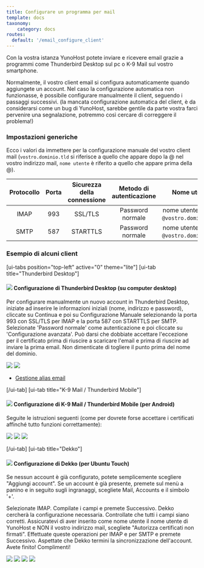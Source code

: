 ```yaml
---
title: Configurare un programma per mail
template: docs
taxonomy:
    category: docs
routes:
  default: '/email_configure_client'
---
```


Con la vostra istanza YunoHost potete inviare e ricevere email grazie a programmi come Thunderbird Desktop sul pc o K-9 Mail sul vostro smartphone.

Normalmente, il vostro client email si configura automaticamente quando aggiungete un account. Nel caso la configurazione automatica non funzionasse, è possibile configurare manualmente il client, seguendo i passaggi successivi. (la mancata configurazione automatica del client, è da considerarsi come un bug di YunoHost, sarebbe gentile da parte vostra farci pervenire una segnalazione, potremmo così cercare di correggere il problema!)

### Impostazioni generiche

Ecco i valori da immettere per la configurazione manuale del vostro client mail (`vostro.dominio.tld` si riferisce a quello che appare dopo la @ nel vostro indirizzo mail, `nome utente` è riferito a quello che appare prima della @).

|Protocollo | Porta | Sicurezza della connessione | Metodo di autenticazione | Nome utente |
| :--:     | :-:  | :--:       | :--:            | :--:                                   |
| IMAP | 993 | SSL/TLS | Password normale | nome utente (senza `@vostro.domino.tld`) |
| SMTP | 587 | STARTTLS | Password normale| nome utente (senza `@vostro.domino.tld`) |

### Esempio di alcuni client

[ui-tabs position="top-left" active="0" theme="lite"]
[ui-tab title="Thunderbird Desktop"]

#### ![](/img/thunderbird.png?resize=50&classes=inline)  Configurazione di Thunderbird Desktop (su computer desktop)

Per configurare manualmente un nuovo account in Thunderbird Desktop, iniziate ad inserire le informazioni iniziali (nome, indirizzo e password), cliccate su Continua e poi su Configurazione Manuale selezionando la porta 993 con SSL/TLS per IMAP e la porta 587 con STARTTLS per SMTP. Selezionate 'Password normale' come autenticazione e poi cliccate su 'Configurazione avanzata'. Può darsi che dobbiate accettare l'eccezione per il certificato prima di riuscire a scaricare l'email e prima di riuscire ad inviare la prima email. Non dimenticate di togliere il punto prima del nome del dominio.

![](/img/thunderbird_config_1.png?resize=900)
![](/img/thunderbird_config_2.png?resize=900)

- [Gestione alias email](https://support.mozilla.org/en-US/kb/configuring-email-aliases)

[/ui-tab]
[ui-tab title="K-9 Mail / Thunderbird Mobile"]

#### ![](/img/k9mail.png?resize=50&classes=inline) Configurazione di K-9 Mail / Thunderbird Mobile (per Android)

Seguite le istruzioni seguenti (come per dovrete forse accettare i certificati affinché tutto funzioni correttamente):

![](/img/thunderbird_mobile_config_1.png?resize=280&classes=inline)
![](/img/thunderbird_mobile_config_2.png?resize=280&classes=inline)
![](image:/thunderbird_mobile_config_3.png?resize=280&classes=inline)

[/ui-tab]
[ui-tab title="Dekko"]

#### ![](/img/dekko-app.png?resize=50&classes=inline) Configurazione di Dekko (per Ubuntu Touch)

Se nessun account è già configurato, potete semplicemente scegliere "Aggiungi account". Se un account è già presente, premete sul menù a panino e in seguito sugli ingranaggi, scegliete Mail, Accounts e il simbolo '+'.

Selezionate IMAP. Compilate i campi e premete Successivo. Dekko cercherà la configurazione necessaria. Controllate che tutti i campi siano corretti. Assicuratevi di aver inserito come nome utente il nome utente di YunoHost e NON il vostro indirizzo mail, scegliete "Autorizza certificati non firmati". Effettuate queste operazioni per IMAP e per SMTP e premete Successivo. Aspettate che Dekko termini la sincronizzazione dell'account. Avete finito! Complimenti!

![](/img/dekko_config_1.png?resize=280&classes=inline)
![](/img/dekko_config_2.png?resize=280&classes=inline)
![](/img/dekko_config_3.png?resize=280&classes=inline)
![](/img/dekko_config_4.png?resize=280&classes=inline)
  </TabItem>
</Tabs>
